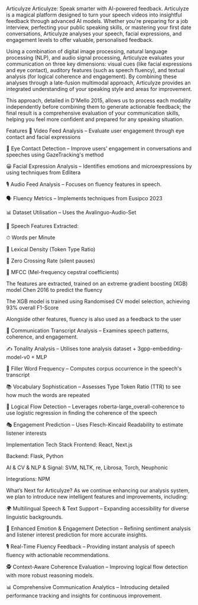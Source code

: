 Articulyze
Articulyze: Speak smarter with AI-powered feedback.
Articulyze is a magical platform designed to turn your speech videos into insightful feedback through advanced AI models. Whether you're preparing for a job interview, perfecting your public speaking skills, or mastering your first date conversations, Articulyze analyses your speech, facial expressions, and engagement levels to offer valuable, personalised feedback.

Using a combination of digital image processing, natural language processing (NLP), and audio signal processing, Articulyze evaluates your communication on three key dimensions: visual cues (like facial expressions and eye contact), auditory features (such as speech fluency), and textual analysis (for logical coherence and engagement). By combining these analyses through a late-fusion multimodal approach, Articulyze provides an integrated understanding of your speaking style and areas for improvement.

This approach, detailed in D'Mello 2015, allows us to process each modality independently before combining them to generate actionable feedback; the final result is a comprehensive evaluation of your communication skills, helping you feel more confident and prepared for any speaking situation.

Features
🎥 Video Feed Analysis – Evaluate user engagement through eye contact and facial expressions

👀 Eye Contact Detection – Improve users' engagement in conversations and speeches using GazeTracking's method

😀 Facial Expression Analysis – Identifies emotions and microexpressions by using techniques from Edlitera

🎙️ Audio Feed Analysis – Focuses on fluency features in speech.

🗣 Fluency Metrics – Implements techniques from Eusipco 2023

📊 Dataset Utilisation – Uses the Avalinguo-Audio-Set

🔎 Speech Features Extracted:

⏱ Words per Minute

📖 Lexical Density (Token Type Ratio)

🔕 Zero Crossing Rate (silent pauses)

🎵 MFCC (Mel-frequency cepstral coefficients)

The features are extracted, trained on an extreme gradient boosting (XGB) model Chen 2016 to predict the fluency

The XGB model is trained using Randomised CV model selection, achieving 93% overall F1-Score

Alongside other features, fluency is also used as a feedback to the user

📝 Communication Transcript Analysis – Examines speech patterns, coherence, and engagement.

✍️ Tonality Analysis – Utilises tone analysis dataset + 3gpp-embedding-model-v0 + MLP

🚫 Filler Word Frequency – Computes corpus occurrence in the speech's transcript

📚 Vocabulary Sophistication – Assesses Type Token Ratio (TTR) to see how much the words are repeated

🔄 Logical Flow Detection – Leverages roberta-large_overall-coherence to use logistic regression in finding the coherence of the speech

🎭 Engagement Prediction – Uses Flesch-Kincaid Readability to estimate listener interests

Implementation
Tech Stack
Frontend: React, Next.js

Backend: Flask, Python

AI & CV & NLP & Signal: SVM, NLTK, re, Librosa, Torch, Neuphonic

Integrations: NPM

What’s Next for Articulyze?
As we continue enhancing our analysis system, we plan to introduce new intelligent features and improvements, including:

🌍 Multilingual Speech & Text Support – Expanding accessibility for diverse linguistic backgrounds.

🎯 Enhanced Emotion & Engagement Detection – Refining sentiment analysis and listener interest prediction for more accurate insights.

🎙️ Real-Time Fluency Feedback – Providing instant analysis of speech fluency with actionable recommendations.

🕵️ Context-Aware Coherence Evaluation – Improving logical flow detection with more robust reasoning models.

📊 Comprehensive Communication Analytics – Introducing detailed performance tracking and insights for continuous improvement.
